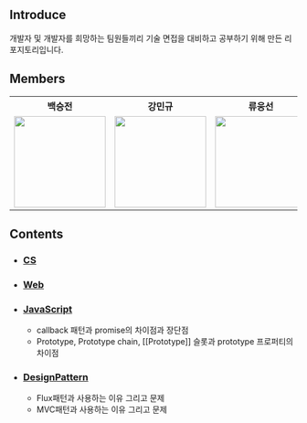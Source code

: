 ## Introduce
개발자 및 개발자를 희망하는 팀원들끼리 기술 면접을 대비하고 공부하기 위해 만든 리포지토리입니다.

## Members
<table>
      <th>백승전</th>
      <th>강민규</th>
      <th>류웅선</th>
      <tr>
        <td>
          <a target="_blank" href="https://github.com/baikseungjeon">
            <img
              width="160px"
              src="https://user-images.githubusercontent.com/85447054/194734362-be5f713e-a542-416d-a833-66e7a3b796cd.jpeg"
            />
          </a>
        </td>
        <td>
          <a target="_blank" href="https://github.com/kagrin97">
            <img
              width="160px"
              src="https://user-images.githubusercontent.com/75124028/194712606-04d3ff01-49aa-4154-89a9-448109f21106.jpg"
            />
          </a>
        </td>
        <td>
          <a target="_blank" href="https://github.com/unsnruu">
            <img
              width="160px"
              src="https://avatars.githubusercontent.com/u/59273135?v=4"
            />
          </a>
        </td>
      </tr>
    </table>
    
## Contents
- ### [CS](https://github.com/BaikSeungJeon/Interview/tree/main/CS)
- ### [Web](https://github.com/BaikSeungJeon/Interview/tree/main/Web)
- ### [JavaScript](https://github.com/BaikSeungJeon/Interview/tree/main/JavaScript)
  - callback 패턴과 promise의 차이점과 장단점
  - Prototype, Prototype chain, [[Prototype]] 슬롯과 prototype 프로퍼티의 차이점
- ### [DesignPattern](https://github.com/BaikSeungJeon/Interview/tree/main/DesignPattern)
  - Flux패턴과 사용하는 이유 그리고 문제
  - MVC패턴과 사용하는 이유 그리고 문제 
